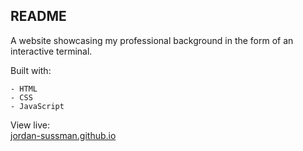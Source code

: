 ## README

A website showcasing my professional background in the form of an interactive terminal.

Built with:

```
- HTML
- CSS
- JavaScript
```

View live:
<br>
<a href='https://jordan-sussman.github.io'>jordan-sussman.github.io</a>
